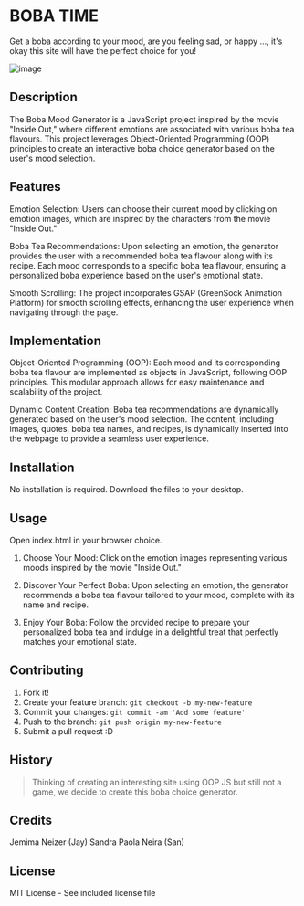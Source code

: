 # BOBA TIME 

Get a boba according to your mood, are you feeling sad, or happy ..., it's okay this site will have the perfect choice for you!

![image](./images/allflavours.png)

## Description

The Boba Mood Generator is a JavaScript project inspired by the movie "Inside Out," where different emotions are associated with various boba tea flavours. This project leverages Object-Oriented Programming (OOP) principles to create an interactive boba choice generator based on the user's mood selection.

## Features

Emotion Selection: Users can choose their current mood by clicking on emotion images, which are inspired by the characters from the movie "Inside Out."

Boba Tea Recommendations: Upon selecting an emotion, the generator provides the user with a recommended boba tea flavour along with its recipe. Each mood corresponds to a specific boba tea flavour, ensuring a personalized boba experience based on the user's emotional state.

Smooth Scrolling: The project incorporates GSAP (GreenSock Animation Platform) for smooth scrolling effects, enhancing the user experience when navigating through the page.

## Implementation

Object-Oriented Programming (OOP): Each mood and its corresponding boba tea flavour are implemented as objects in JavaScript, following OOP principles. This modular approach allows for easy maintenance and scalability of the project.

Dynamic Content Creation: Boba tea recommendations are dynamically generated based on the user's mood selection. The content, including images, quotes, boba tea names, and recipes, is dynamically inserted into the webpage to provide a seamless user experience.

## Installation
No installation is required. Download the files to your desktop.
## Usage
Open index.html in your browser choice.

1. Choose Your Mood: Click on the emotion images representing various moods inspired by the movie "Inside Out."

2. Discover Your Perfect Boba: Upon selecting an emotion, the generator recommends a boba tea flavour tailored to your mood, complete with its name and recipe.

3. Enjoy Your Boba: Follow the provided recipe to prepare your personalized boba tea and indulge in a delightful treat that perfectly matches your emotional state.
   
## Contributing
1. Fork it!
2. Create your feature branch: `git checkout -b my-new-feature`
3. Commit your changes: `git commit -am 'Add some feature'`
4. Push to the branch: `git push origin my-new-feature`
5. Submit a pull request :D
## History
>Thinking of creating an interesting site using OOP JS but still not a game, we decide to create this boba choice generator.
## Credits
Jemima Neizer (Jay) Sandra Paola Neira (San) 
## License
MIT License - See included license file
